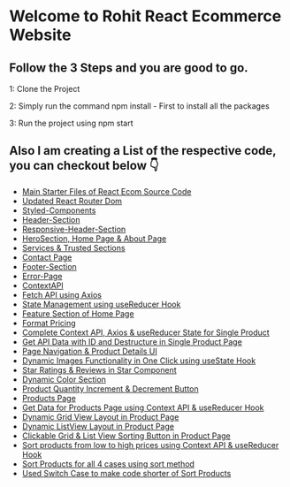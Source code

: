 # Welcome to Rohit React Ecommerce Website

## Follow the 3 Steps and you are good to go.

1: Clone the Project

2: Simply run the command npm install - First to install all the packages

3: Run the project using npm start

## Also I am creating a List of the respective code, you can checkout below 👇
<ul>
  <li><a href="https://github.com/rohitverma0234/React-Ecommerce/tree/main">Main Starter Files of React Ecom Source Code</a></li>
  <li><a href="https://github.com/rohitverma0234/React-Ecommerce/tree/React-Router-dom">Updated React Router Dom</a></li>
  <li><a href="https://github.com/rohitverma0234/React-Ecommerce/tree/02_Styled-Components">Styled-Components</a></li>
  <li><a href="https://github.com/rohitverma0234/React-Ecommerce/tree/03_Header-Section">Header-Section</a></li>
  <li><a href="https://github.com/rohitverma0234/React-Ecommerce/tree/04_Header-Responsiveness">Responsive-Header-Section</a></li>
  <li><a href="https://github.com/rohitverma0234/React-Ecommerce/tree/Home-%26-About-Page-with-Hero-Section">HeroSection, Home Page & About Page</a></li>
  <li><a href="https://github.com/rohitverma0234/React-Ecommerce/tree/06_Services-%26-Trusted-Section">Services & Trusted Sections</a></li>
  <li><a href="https://github.com/rohitverma0234/React-Ecommerce/tree/07_Contact-Page">Contact Page</a></li>
  <li><a href="https://github.com/rohitverma0234/React-Ecommerce/tree/08_Footer-Section">Footer-Section</a></li>
  <li><a href="https://github.com/rohitverma0234/React-Ecommerce/tree/09_Error-Page">Error-Page</a></li>
  <li><a href="https://github.com/rohitverma0234/React-Ecommerce/tree/10_Context-API-with-Provider-%26-useContext-Hooks">ContextAPI</a></li>
  <li><a href="https://github.com/rohitverma0234/React-Ecommerce/tree/11_Fetch-API-Data-using-Axios">Fetch API using Axios</a></li>
  <li><a href="https://github.com/rohitverma0234/React-Ecommerce/tree/12_State-Management-using-useReducer-Hook">State Management using useReducer Hook</a></li> 
  <li><a href="https://github.com/rohitverma0234/React-Ecommerce/tree/13_Feature-Section-of-Home-Page">Feature Section of Home Page</a></li> 
  <li><a href="https://github.com/rohitverma0234/React-Ecommerce/tree/14_Format-Price-Dollar-Currency">Format Pricing</a></li>
  <li><a href="https://github.com/rohitverma0234/React-Ecommerce/tree/15_SingleProduct-Page-(1)">Complete Context API, Axios & useReducer State for Single Product</a></li>
  <li><a href="https://github.com/rohitverma0234/React-Ecommerce/tree/16_SingleProduct-Page-(2)">Get API Data with ID and Destructure in Single Product Page</a></li>
  <li><a href="https://github.com/rohitverma0234/React-Ecommerce/tree/17_Page-Navigation-%26-Product-Details-UI">Page Navigation & Product Details UI</a></li>
  <li><a href="https://github.com/rohitverma0234/React-Ecommerce/tree/18_Dynamic-Images-Functionality">Dynamic Images Functionality in One Click using useState Hook</a></li>
  <li><a href="https://github.com/rohitverma0234/React-Ecommerce/tree/19_Star-Ratings-Component-%26-Reviews">Star Ratings & Reviews in Star Component</a></li>
  <li><a href="https://github.com/rohitverma0234/React-Ecommerce/tree/20_Colors-Picker-Selection-functionality">Dynamic Color Section</a></li>
  <li><a href="https://github.com/rohitverma0234/React-Ecommerce/tree/21_Product-Quantity-Increment-%26-Decrement-Button">Product Quantity Increment & Decrement Button</a></li>
  <li><a href="https://github.com/rohitverma0234/React-Ecommerce/tree/22_Product-Page-with-all-Filters-%26-Sorting">Products Page</a></li>
  <li><a href="https://github.com/rohitverma0234/React-Ecommerce/tree/23_Get-Data-for-Products-Page">Get Data for Products Page using Context API & useReducer Hook</a></li>
  <li><a href="https://github.com/rohitverma0234/React-Ecommerce/tree/24_Dynamic-Grid-View-Layout-in-Product-Page">Dynamic Grid View Layout in Product Page</a></li>
  <li><a href="https://github.com/rohitverma0234/React-Ecommerce/tree/25_Dynamic-ListView-Layout-in-Product-Page">Dynamic ListView Layout in Product Page</a></li>
  <li><a href="https://github.com/rohitverma0234/React-Ecommerce/tree/26_Clickable-Grid-%26-List-View-Sorting-Button-in-Product-Page">Clickable Grid & List View Sorting Button in Product Page</a></li>
  <li><a href="https://github.com/rohitverma0234/React-Ecommerce/tree/27_Sort-products-from-low-to-high-prices">Sort products from low to high prices using Context API & useReducer Hook</a></li>
  <li><a href="https://github.com/rohitverma0234/React-Ecommerce/tree/28_Sort-Products-from-low-to-high-prices--Part-2">Sort Products for all 4 cases using sort method</a></li>
  <li><a href="https://github.com/rohitverma0234/React-Ecommerce/tree/29_Shortest-%26-Easiest-method-to-sort-the-products">Used Switch Case to make code shorter of Sort Products</a></li>
</ul>
